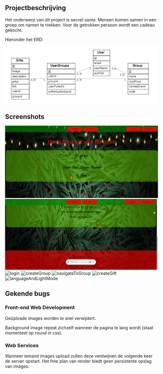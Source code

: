 ## Projectbeschrijving

Het onderwerp van dit project is secret santa. Mensen komen samen in een groep om namen te trekken. Voor de getrokken persoon wordt een cadeau gekocht.

Hieronder het ERD:

![erd](./githubImages/Schermafbeelding%202022-12-19%20110622.png)

## Screenshots


![homescreen1](githubImages/homescreen1.png)
![homescreen2](githubImages/homescreen2.png)
![login](https://i.gyazo.com/89309c7572edc8965cbcdda3c90c8896.gif)
![createGroup](https://i.gyazo.com/123a84b14059293cdfef13b3300b17d5.gif)
![navigateToGroup](https://i.gyazo.com/fe9c571471f209533da35555e14b351a.gif)
![createGift](https://i.gyazo.com/f33b22e7c9e52334ab146c2c0fe11109.gif)
![languageAndLightMode](https://i.gyazo.com/2dbcf23e8b249e8c0435898a62b5dcaa.gif)

## Gekende bugs

### Front-end Web Development


Geüploade images worden te snel verwijdert.

Background image repeat zichzelf wanneer de pagina te lang wordt (staat momenteel op round in css).

### Web Services

Wanneer iemand images upload zullen deze verdwijnen de volgende keer de server opstart. Het free plan van render biedt geen persistente opslag van images.

